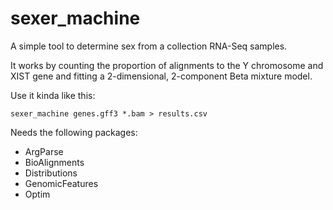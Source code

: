 
# sexer_machine

A simple tool to determine sex from a collection RNA-Seq samples.

It works by counting the proportion of alignments to the Y chromosome and XIST
gene and fitting a 2-dimensional, 2-component Beta mixture model.

Use it kinda like this:
```
sexer_machine genes.gff3 *.bam > results.csv
```

Needs the following packages:
  * ArgParse
  * BioAlignments
  * Distributions
  * GenomicFeatures
  * Optim


